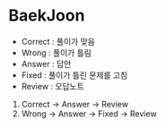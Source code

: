 # BaekJoon

* Correct : 풀이가 맞음  
* Wrong : 풀이가 틀림  
* Answer : 답안  
* Fixed : 풀이가 틀린 문제를 고침  
* Review : 오답노트

1. Correct -> Answer -> Review
2. Wrong -> Answer -> Fixed -> Review
